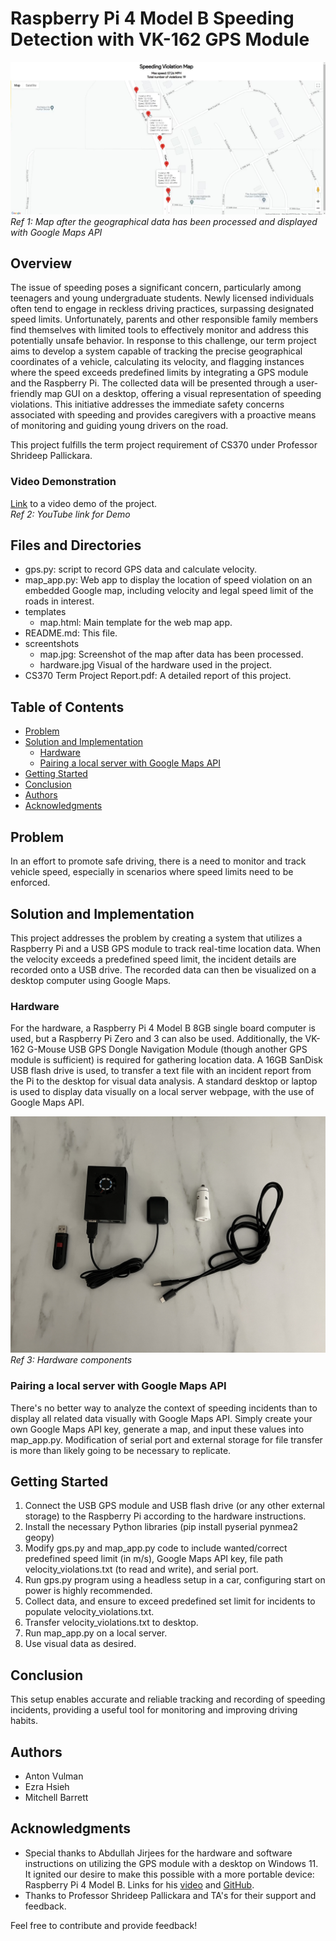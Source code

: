 # Raspberry Pi 4 Model B Speeding Detection with VK-162 GPS Module 

![Map Screenshot](/screenshots/map.jpg)
*Ref 1: Map after the geographical data has been processed and displayed with Google Maps API*

## Overview

The issue of speeding poses a significant concern, particularly among teenagers and young undergraduate students. Newly licensed individuals often tend to engage in reckless driving practices, surpassing designated speed limits. Unfortunately, parents and other responsible family members find themselves with limited tools to effectively monitor and address this potentially unsafe behavior.
In response to this challenge, our term project aims to develop a system capable of tracking the precise geographical coordinates of a vehicle, calculating its velocity, and flagging instances where the speed exceeds predefined limits by integrating a GPS module and the Raspberry Pi. The collected data will be presented through a user-friendly map GUI on a desktop, offering a visual representation of speeding violations. This initiative addresses the immediate safety concerns associated with speeding and provides caregivers with a proactive means of monitoring and guiding young drivers on the road.

This project fulfills the term project requirement of CS370 under Professor Shrideep Pallickara. 

### Video Demonstration
[Link](https://www.youtube.com/watch?v=J9t9HFjNxCc) to a video demo of the project. <br>
*Ref 2: YouTube link for Demo*

## Files and Directories
- gps.py: script to record GPS data and calculate velocity.
- map_app.py: Web app to display the location of speed violation on an embedded Google map, including velocity and legal speed limit of the roads in interest.
- templates
  - map.html: Main template for the web map app. 
- README.md: This file.
- screentshots
  - map.jpg: Screenshot of the map after data has been processed.
  - hardware.jpg Visual of the hardware used in the project.
- CS370 Term Project Report.pdf: A detailed report of this project.

## Table of Contents

- [Problem](#problem)
- [Solution and Implementation](#solution-and-implementation)
  - [Hardware](#hardware)
  - [Pairing a local server with Google Maps API](#pairing-a-local-server-with-google-maps-api)
- [Getting Started](#getting-started)
- [Conclusion](#conclusion)
- [Authors](#authors)
- [Acknowledgments](#acknowledgments)

## Problem
In an effort to promote safe driving, there is a need to monitor and track vehicle speed, especially in scenarios where speed limits need to be enforced.

## Solution and Implementation
This project addresses the problem by creating a system that utilizes a Raspberry Pi and a USB GPS module to track real-time location data. When the velocity exceeds a predefined speed limit, the incident details are recorded onto a USB drive. The recorded data can then be visualized on a desktop computer using Google Maps.
  
### Hardware

For the hardware, a Raspberry Pi 4 Model B 8GB single board computer is used, but a Raspberry Pi Zero and 3 can also be used. Additionally, the VK-162 G-Mouse USB GPS Dongle Navigation Module (though another GPS module is sufficient) is required for gathering location data. A 16GB SanDisk USB flash drive is used, to transfer a text file with an incident report from the Pi to the desktop for visual data analysis. A standard desktop or laptop is used to display data visually on a local server webpage, with the use of Google Maps API.

![Hardware](/screenshots/hardware.jpg)
*Ref 3: Hardware components*


### Pairing a local server with Google Maps API

There's no better way to analyze the context of speeding incidents than to display all related data visually with Google Maps API. Simply create your own Google Maps API key, generate a map, and input these values into map_app.py. Modification of serial port and external storage for file transfer is more than likely going to be necessary to replicate.


## Getting Started

1. Connect the USB GPS module and USB flash drive (or any other external storage) to the Raspberry Pi according to the hardware instructions.
2. Install the necessary Python libraries (pip install pyserial pynmea2 geopy)
3. Modify gps.py and map_app.py code to include wanted/correct predefined speed limit (in m/s), Google Maps API key, file path velocity_violations.txt (to read and write), and serial port.
4. Run gps.py program using a headless setup in a car, configuring start on power is highly recommended.
5. Collect data, and ensure to exceed predefined set limit for incidents to populate velocity_violations.txt.
6. Transfer velocity_violations.txt to desktop.
7. Run map_app.py on a local server.
8. Use visual data as desired.

## Conclusion

This setup enables accurate and reliable tracking and recording of speeding incidents, providing a useful tool for monitoring and improving driving habits.

## Authors

- Anton Vulman
- Ezra Hsieh
- Mitchell Barrett

## Acknowledgments

- Special thanks to Abdullah Jirjees for the hardware and software instructions on utilizing the GPS module with a desktop on Windows 11. It ignited our desire to make this possible with a more portable device: Raspberry Pi 4 Model B. Links for his [video](https://youtu.be/mUsKgzem9ig?si=Tt_C2jrQ-fzjQ4eM) and [GitHub](https://github.com/AbdullahJirjees/VK-16_GPS/tree/main).
- Thanks to Professor Shrideep Pallickara and TA's for their support and feedback.

Feel free to contribute and provide feedback!
